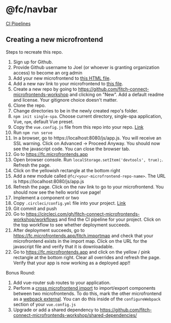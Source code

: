 # @fc/navbar

[CI Pipelines](https://app.circleci.com/pipelines/github/fitch-connect-microfrontends-workshop/navbar)

## Creating a new microfrontend

Steps to recreate this repo.

1. Sign up for Github.
1. Provide Github username to Joel (or whoever is granting organization access) to become an org admin
1. Add your new microfrontend to [this HTML file](https://github.com/fitch-connect-microfrontends-workshop/root-config/blob/e26ffdd4d7380b2a23d3317f291879640b821d1f/src/index.ejs#L70).
1. Add a new nav link to your microfrontend to [this file](https://github.com/fitch-connect-microfrontends-workshop/navbar/blob/master/src/App.vue).
1. Create a new repo by going to https://github.com/fitch-connect-microfrontends-workshop and clicking on "New". Add a default readme and license. Your gitignore choice doesn't matter.
1. Clone the repo.
1. Change directories to be in the newly created repo's folder.
1. `npm init single-spa`. Choose current directory, single-spa application, Vue, `npm`, default Vue preset.
1. Copy the `vue.config.js` file from this repo into your repo. [Link](https://github.com/fitch-connect-microfrontends-workshop/navbar/blob/master/vue.config.js)
1. Run `npm run serve`
1. In a browser, go to https://localhost:8080/js/app.js. You will receive an SSL warning. Click on Advanced -> Proceed Anyway. You should now see the javascript code. You can close the browser tab.
1. Go to https://fc.microfrontends.app
1. Open browser console. Run `localStorage.setItem('devtools', true);`. Refresh the page.
1. Click on the yellowish rectangle at the bottom right
1. Add a new module called `@fc/<your-microfrontend-repo-name>`. The URL is https://localhost:8080/js/app.js
1. Refresh the page. Click on the nav link to go to your microfrontend. You should now see the hello world vue page!
1. Implement a component or two
1. Copy `.circleci/config.yml` file into your project. [Link](https://github.com/fitch-connect-microfrontends-workshop/navbar/blob/master/.circleci/config.yml)
1. Git commit and push
1. Go to https://circleci.com/gh/fitch-connect-microfrontends-workshop/workflows and find the CI pipeline for your project. Click on the top workflow to see whether deployment succeeds.
1. After deployment succeeds, go to https://fc.microfrontends.app/fitch.importmap and check that your microfrontend exists in the import map. Click on the URL for the javascript file and verify that it is downloadable.
1. Go to https://fc.microfrontends.app and click on the yellow / pink rectangle at the bottom right. Clear all overrides and refresh the page. Verify that your app is now working as a deployed app!!

Bonus Round:

1. Add vue-router sub routes to your application.
1. Perform a [cross microfrontend import](https://single-spa.js.org/docs/recommended-setup#functions-components-logic-and-environment-variables) to import/export components between two microfrontends. To do this, mark the other microfrontend as a [webpack external](https://webpack.js.org/configuration/externals/#root). You can do this inside of the `configureWebpack` section of your `vue.config.js`
1. Upgrade or add a shared dependency to https://github.com/fitch-connect-microfrontends-workshop/shared-dependencies/